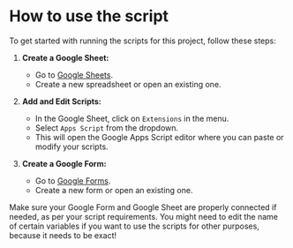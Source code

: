 # How to use the script

To get started with running the scripts for this project, follow these steps:

1. **Create a Google Sheet:**
   - Go to [Google Sheets](https://sheets.google.com).
   - Create a new spreadsheet or open an existing one.

2. **Add and Edit Scripts:**
   - In the Google Sheet, click on `Extensions` in the menu.
   - Select `Apps Script` from the dropdown.
   - This will open the Google Apps Script editor where you can paste or modify your scripts.

3. **Create a Google Form:**
   - Go to [Google Forms](https://forms.google.com).
   - Create a new form or open an existing one.

Make sure your Google Form and Google Sheet are properly connected if needed, as per your script requirements. 
You might need to edit the name of certain variables if you want to use the scripts for other purposes, because it needs to be exact! 
